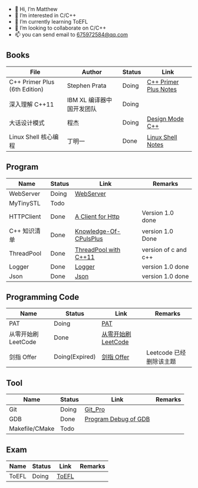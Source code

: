 
- 👋 Hi, I’m Matthew
- 👀 I’m interested in C/C++
- 🌱 I’m currently learning ToEFL
- 💞️ I’m looking to collaborate on C/C++ 
- 📫 you can send email to 675972584@qq.com

<!---
wangqinghe95/wangqinghe95 is a ✨ special ✨ repository because its `README.md` (this file) appears on your GitHub profile.
You can click the Preview link to take a look at your changes.
--->

<!--

Github profiles

https://zhuanlan.zhihu.com/p/452561674
-->

<!-- [![Top Langs](https://github-readme-stats.vercel.app/api/top-langs/?username=wangqinghe95)](https://github.com/wangqinghe95/github-readme-stats) -->
<!-- ![wangqinghe95's GitHub stats](https://github-readme-stats.vercel.app/api?username=wangqinghe95&show_icons=true&theme=tokyonight) -->

## Books
| File                          | Author                    | Status | Link                                                                           |
| ----------------------------- | ------------------------- | ------ | ------------------------------------------------------------------------------ |
| C++ Primer Plus (6th Edition) | Stephen Prata             | Doing  | [C++ Primer Plus Notes](https://github.com/wangqinghe95/CPlusPlus-Primer-Plus) |
| 深入理解 C++11                | IBM XL 编译器中国开发团队 | Doing  |
| 大话设计模式                  | 程杰                      | Doing  | [Design Mode C++](https://github.com/wangqinghe95/Design-Mode)                 |
| Linux Shell 核心编程          | 丁明一                    | Done   | [Linux Shell Notes](https://github.com/wangqinghe95/Linux_Shell)               |

## Program
| Name         | Status | Link                                                                               | Remarks              |
| ------------ | ------ | ---------------------------------------------------------------------------------- | -------------------- |
| WebServer    | Doing  | [WebServer](https://github.com/wangqinghe95/Blog-Server)                           |
| MyTinySTL    | Todo   |                                                                                    |
| HTTPClient   | Done   | [A Client for Http](https://github.com/wangqinghe95/HTTPClient)                    | Version 1.0 done     |
| C++ 知识清单 | Done   | [Knowledge-Of-CPulsPlus](./https://github.com/wangqinghe95/Knowledge-Of-CPlusPlus) | version 1.0 Done     |
| ThreadPool   | Done   | [ThreadPool with C++11](https://github.com/wangqinghe95/ThreadPool)                | version of c and c++ |
| Logger       | Done   | [Logger](https://github.com/wangqinghe95/Logger)                                   | version 1.0 done     |
| Json         | Done   | [Json](https://github.com/wangqinghe95/Json.git)                                   | version 1.0 done     |

## Programming Code
| Name                | Status         | Link                                                                  | Remarks                 |
| ------------------- | -------------- | --------------------------------------------------------------------- | ----------------------- |
| PAT                 | Doing          | [PAT](https://github.com/wangqinghe95/PAT-Code)                       |
| 从零开始刷 LeetCode | Done           | [从零开始刷 LeetCode ](https://github.com/wangqinghe95/Code-Leetcode) |
| 剑指 Offer          | Doing(Expired) | [剑指 Offer](https://github.com/wangqinghe95/MSOffer)                 | Leetcode 已经删除该主题 |


## Tool
| Name           | Status | Link                                                                  | Remarks |
| -------------- | ------ | --------------------------------------------------------------------- | ------- |
| Git            | Doing  | [Git_Pro](https://github.com/wangqinghe95/Git_Pro)                    |
| GDB            | Done   | [Program Debug of GDB](https://github.com/wangqinghe95/Program-Debug) |
| Makefile/CMake | Todo   |

## Exam
| Name  | Status | Link                                           | Remarks |
| ----- | ------ | ---------------------------------------------- | ------- |
| ToEFL | Doing  | [ToEFL](https://github.com/wangqinghe95/ToEFL) |